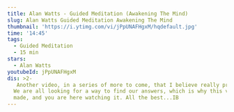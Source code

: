 ```yaml
---
title: Alan Watts - Guided Meditation (Awakening The Mind)
slug: Alan Watts Guided Meditation Awakening The Mind
thumbnail: 'https://i.ytimg.com/vi/jPpUNAFHgxM/hqdefault.jpg'
time: '14:45'
tags:
  - Guided Meditation
  - 15 min
stars:
  - Alan Watts
youtubeId: jPpUNAFHgxM
dis: >2-
   Another video, in a series of more to come, that I believe really provides relief from perspective. Here is Alan Watts, a name which needs no introduction, sharing his method of obtaining self awareness. I then enhanced the audio quality, and paired it with a song that I felt was suitable and would sync nicely with his words.
  We are all looking for a way to find our answers, which is why this video was
  made, and you are here watching it. All the best...IB
---
```


